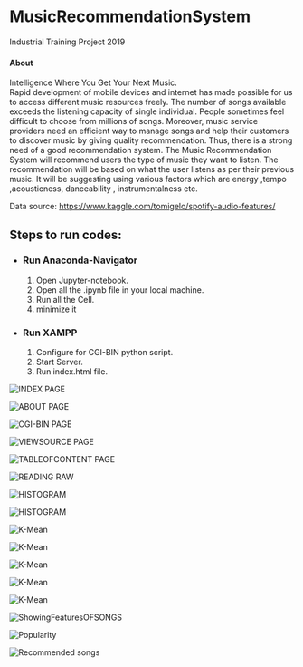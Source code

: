 # MusicRecommendationSystem
Industrial Training Project 2019

 <h4> About  </h4>

Intelligence Where You Get Your Next Music.
 <br>
Rapid development of mobile devices and internet has made possible for us to access different music resources freely. The number of songs available exceeds the listening capacity of single individual. People sometimes feel difficult to choose from millions of songs. Moreover, music service providers need an efficient way to manage songs and help their customers to discover music by giving quality recommendation. Thus, there is a strong need of a good recommendation system. The Music Recommendation System will recommend users the type of music they want to listen. The recommendation will be based on what the user listens as per their previous music. It will be suggesting using various factors which are energy ,tempo ,acousticness, danceability , instrumentalness etc.

Data source: https://www.kaggle.com/tomigelo/spotify-audio-features/

    
  <h2>
        Steps to run codes:
      </h2>
      <ul>
      <li><h3>Run Anaconda-Navigator</h3></li>
          <ol>
                <li>Open Jupyter-notebook.</li>
                <li>Open all the .ipynb file in your local machine.</li>
                <li>Run all the Cell.</li>
                <li>minimize it</li>
          </ol>
      <li><h3>Run XAMPP</h3></li>
          <ol>
              <li>Configure for CGI-BIN python script.</li>
              <li>Start Server.</li>
              <li>Run index.html file.</li>
        </ol>
       </ul>

![INDEX PAGE](https://raw.github.com/raviprakash11/MusicRecommendationSystem/master/screenshot/Screenshot1.png)


![ABOUT PAGE](https://raw.github.com/raviprakash11/MusicRecommendationSystem/master/screenshot/Screenshot2.png)

![CGI-BIN PAGE](https://raw.github.com/raviprakash11/MusicRecommendationSystem/master/screenshot/Screenshot8.png)

![VIEWSOURCE PAGE](https://raw.github.com/raviprakash11/MusicRecommendationSystem/master/screenshot/Screenshot4.png)

![TABLEOFCONTENT PAGE](https://raw.github.com/raviprakash11/MusicRecommendationSystem/master/screenshot/Screenshot3.png)

![READING RAW](https://raw.github.com/raviprakash11/MusicRecommendationSystem/master/screenshot/Screenshot7.png)

![HISTOGRAM](https://raw.github.com/raviprakash11/MusicRecommendationSystem/master/screenshot/Screenshot5.png)

![HISTOGRAM](https://raw.github.com/raviprakash11/MusicRecommendationSystem/master/screenshot/Screenshot6.png)


![K-Mean](https://raw.github.com/raviprakash11/MusicRecommendationSystem/master/screenshot/Screenshot9.png)

![K-Mean](https://raw.github.com/raviprakash11/MusicRecommendationSystem/master/screenshot/Screenshot10.png)

![K-Mean](https://raw.github.com/raviprakash11/MusicRecommendationSystem/master/screenshot/Screenshot11.png)

![K-Mean](https://raw.github.com/raviprakash11/MusicRecommendationSystem/master/screenshot/Screenshot12.png)

![K-Mean](https://raw.github.com/raviprakash11/MusicRecommendationSystem/master/screenshot/Screenshot13.png)

![ShowingFeaturesOFSONGS](https://raw.github.com/raviprakash11/MusicRecommendationSystem/master/screenshot/Screenshot14.png)

![Popularity](https://raw.github.com/raviprakash11/MusicRecommendationSystem/master/screenshot/Screenshot16.png)

![Recommended songs](https://raw.github.com/raviprakash11/MusicRecommendationSystem/master/screenshot/Screenshot18.png)
